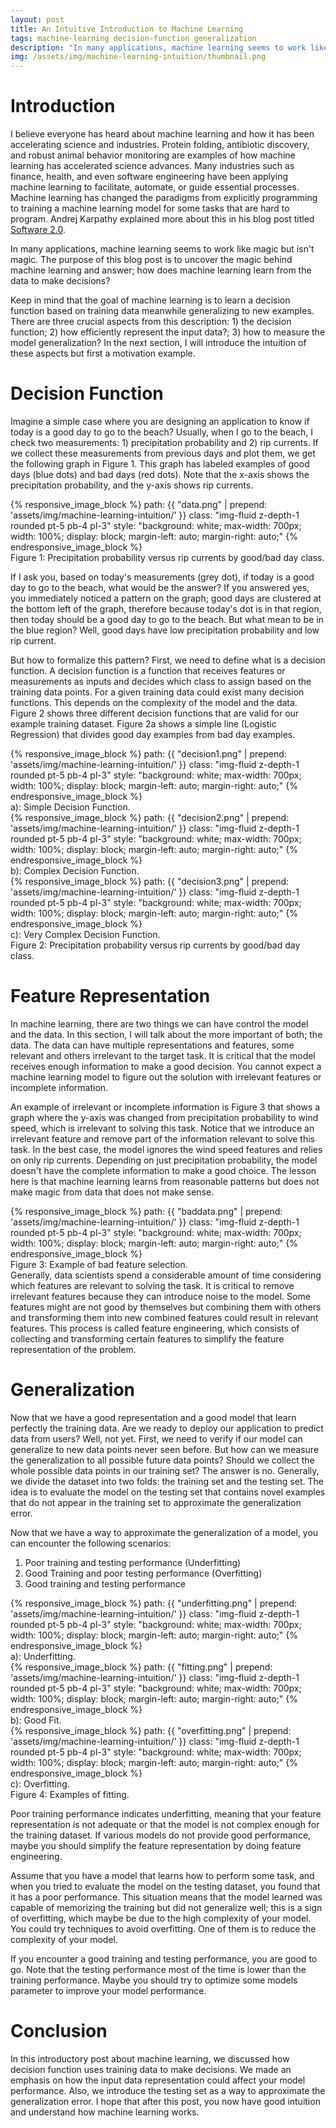 ```yaml
---
layout: post
title: An Intuitive Introduction to Machine Learning
tags: machine-learning decision-function generalization
description: "In many applications, machine learning seems to work like magic but isn't magic. The purpose of this blog post is to uncover the magic behind machine learning and answer; how does machine learning learn from the data to make decisions? This blog introduces the intuition of three crucial aspects of machine learning: 1) the decision function; 2) how efficiently represent the input data?; 3) how to measure the model generalization?" 
img: /assets/img/machine-learning-intuition/thumbnail.png
---
```


# Introduction
I believe everyone has heard about machine learning and how it has been accelerating science and industries. Protein folding, antibiotic discovery, and robust animal behavior monitoring are examples of how machine learning has accelerated science advances. Many industries such as finance, health, and even software engineering have been applying machine learning to facilitate, automate, or guide essential processes. Machine learning has changed the paradigms from explicitly programming to training a machine learning model for some tasks that are hard to program. Andrej Karpathy explained more about this in his blog post titled [Software 2.0](https://link.medium.com/YcPpazSFZkb).

In many applications, machine learning seems to work like magic but isn't magic. The purpose of this blog post is to uncover the magic behind machine learning and answer; how does machine learning learn from the data to make decisions?

Keep in mind that the goal of machine learning is to learn a decision function based on training data meanwhile generalizing to new examples. There are three crucial aspects from this description: 1) the decision function; 2) how efficiently represent the input data?; 3) how to measure the model generalization? In the next section, I will introduce the intuition of these aspects but first a motivation example.

# Decision Function 

Imagine a simple case where you are designing an application to know if today is a good day to go to the beach? Usually, when I go to the beach, I check two measurements: 1) precipitation probability and 2) rip currents. If we collect these measurements from previous days and plot them, we get the following graph in Figure 1. This graph has labeled examples of good days (blue dots) and bad days (red dots). Note that the x-axis shows the precipitation probability, and the y-axis shows rip currents. 

<div class="container mt-5">
    {% responsive_image_block %}
    path: {{ "data.png" | prepend: 'assets/img/machine-learning-intuition/' }}
    class: "img-fluid z-depth-1 rounded  pt-5 pb-4 pl-3"
    style: "background: white; max-width: 700px; width: 100%; display: block; margin-left: auto; margin-right: auto;"
    {% endresponsive_image_block %}
    <div class="caption">
        Figure 1: Precipitation probability versus rip currents by good/bad day class.
    </div>
</div>

If I ask you, based on today's measurements (grey dot), if today is a good day to go to the beach, what would be the answer?  If you answered yes, you immediately noticed a pattern on the graph; good days are clustered at the bottom left of the graph, therefore because today's dot is in that region, then today should be a good day to go to the beach. But what mean to be in the blue region? Well, good days have low precipitation probability and low rip current.

But how to formalize this pattern? First, we need to define what is a decision function. A decision function is a function that receives features or measurements as inputs and decides which class to assign based on the training data points. For a given training data could exist many decision functions. This depends on the complexity of the model and the data. Figure 2 shows three different decision functions that are valid for our example training dataset. Figure 2a shows a simple line (Logistic Regression) that divides good day examples from bad day examples.

<div class="container mt-5">
    <div class="row">
    <div class="col-lg-4">
    {% responsive_image_block %}
    path: {{ "decision1.png" | prepend: 'assets/img/machine-learning-intuition/' }}
    class: "img-fluid z-depth-1 rounded  pt-5 pb-4 pl-3"
    style: "background: white; max-width: 700px; width: 100%; display: block; margin-left: auto; margin-right: auto;"
    {% endresponsive_image_block %}
    <div class="caption">
        a): Simple Decision Function.
    </div>
    </div>
    <div class="col-lg-4">
    {% responsive_image_block %}
    path: {{ "decision2.png" | prepend: 'assets/img/machine-learning-intuition/' }}
    class: "img-fluid z-depth-1 rounded  pt-5 pb-4 pl-3"
    style: "background: white; max-width: 700px; width: 100%; display: block; margin-left: auto; margin-right: auto;"
    {% endresponsive_image_block %}
    <div class="caption">
        b): Complex Decision Function.
    </div>
    </div>
    <div class="col-lg-4">
    {% responsive_image_block %}
    path: {{ "decision3.png" | prepend: 'assets/img/machine-learning-intuition/' }}
    class: "img-fluid z-depth-1 rounded  pt-5 pb-4 pl-3"
    style: "background: white; max-width: 700px; width: 100%; display: block; margin-left: auto; margin-right: auto;"
    {% endresponsive_image_block %}
    <div class="caption">
        c): Very Complex Decision Function.
    </div>
    </div>
    </div>
    <div class="caption">
        Figure 2: Precipitation probability versus rip currents by good/bad day class.
    </div>
</div>

# Feature Representation
In machine learning, there are two things we can have control the model and the data. In this section, I will talk about the more important of both; the data. The data can have multiple representations and features, some relevant and others irrelevant to the target task. It is critical that the model receives enough information to make a good decision. You cannot expect a machine learning model to figure out the solution with irrelevant features or incomplete information.

An example of irrelevant or incomplete information is Figure 3 that shows a graph where the y-axis was changed from precipitation probability to wind speed, which is irrelevant to solving this task. Notice that we introduce an irrelevant feature and remove part of the information relevant to solve this task. In the best case, the model ignores the wind speed features and relies on only rip currents. Depending on just precipitation probability, the model doesn't have the complete information to make a good choice. The lesson here is that machine learning learns from reasonable patterns but does not make magic from data that does not make sense.

<div class="container mt-5">
    {% responsive_image_block %}
    path: {{ "baddata.png" | prepend: 'assets/img/machine-learning-intuition/' }}
    class: "img-fluid z-depth-1 rounded  pt-5 pb-4 pl-3"
    style: "background: white; max-width: 700px; width: 100%; display: block; margin-left: auto; margin-right: auto;"
    {% endresponsive_image_block %}
    <div class="caption">
        Figure 3: Example of bad feature selection.
    </div>
</div>
Generally, data scientists spend a considerable amount of time considering which features are relevant to solving the task. It is critical to remove irrelevant features because they can introduce noise to the model. Some features might are not good by themselves but combining them with others and transforming them into new combined features could result in relevant features. This process is called feature engineering, which consists of collecting and transforming certain features to simplify the feature representation of the problem.

# Generalization

Now that we have a good representation and a good model that learn perfectly the training data. Are we ready to deploy our application to predict data from users? Well, not yet. First, we need to verify if our model can generalize to new data points never seen before. But how can we measure the generalization to all possible future data points? Should we collect the whole possible data points in our training set? The answer is no. Generally, we divide the dataset into two folds: the training set and the testing set. The idea is to evaluate the model on the testing set that contains novel examples that do not appear in the training set to approximate the generalization error.

Now that we have a way to approximate the generalization of a model, you can encounter the following scenarios:

1. Poor training and testing performance (Underfitting)
2. Good Training and poor testing performance (Overfitting)
3. Good training and testing performance


<div class="container mt-5">
    <div class="row">
    <div class="col-lg-4">
    {% responsive_image_block %}
    path: {{ "underfitting.png" | prepend: 'assets/img/machine-learning-intuition/' }}
    class: "img-fluid z-depth-1 rounded  pt-5 pb-4 pl-3"
    style: "background: white; max-width: 700px; width: 100%; display: block; margin-left: auto; margin-right: auto;"
    {% endresponsive_image_block %}
    <div class="caption">
        a): Underfitting.
    </div>
    </div>
    <div class="col-lg-4">
    {% responsive_image_block %}
    path: {{ "fitting.png" | prepend: 'assets/img/machine-learning-intuition/' }}
    class: "img-fluid z-depth-1 rounded  pt-5 pb-4 pl-3"
    style: "background: white; max-width: 700px; width: 100%; display: block; margin-left: auto; margin-right: auto;"
    {% endresponsive_image_block %}
    <div class="caption">
        b): Good Fit.
    </div>
    </div>
    <div class="col-lg-4">
    {% responsive_image_block %}
    path: {{ "overfitting.png" | prepend: 'assets/img/machine-learning-intuition/' }}
    class: "img-fluid z-depth-1 rounded  pt-5 pb-4 pl-3"
    style: "background: white; max-width: 700px; width: 100%; display: block; margin-left: auto; margin-right: auto;"
    {% endresponsive_image_block %}
    <div class="caption">
        c): Overfitting.
    </div>
    </div>
    </div>
    <div class="caption">
        Figure 4: Examples of fitting.
    </div>
</div>

Poor training performance indicates underfitting, meaning that your feature representation is not adequate or that the model is not complex enough for the training dataset. If various models do not provide good performance, maybe you should simplify the feature representation by doing feature engineering.

Assume that you have a model that learns how to perform some task, and when you tried to evaluate the model on the testing dataset, you found that it has a poor performance. This situation means that the model learned was capable of memorizing the training but did not generalize well; this is a sign of overfitting, which maybe be due to the high complexity of your model. You could try techniques to avoid overfitting. One of them is to reduce the complexity of your model.

If you encounter a good training and testing performance, you are good to go. Note that the testing performance most of the time is lower than the training performance. Maybe you should try to optimize some models parameter to improve your model performance.


# Conclusion

In this introductory post about machine learning, we discussed how decision function uses training data to make decisions. We made an emphasis on how the input data representation could affect your model performance. Also, we introduce the testing set as a way to approximate the generalization error.  I hope that after this post, you now have good intuition and understand how machine learning works.